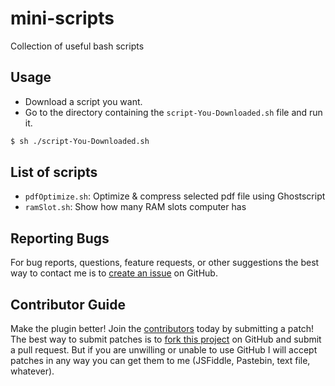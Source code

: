# mini-scripts
Collection of useful bash scripts

## Usage
* Download a script you want.
* Go to the directory containing the `script-You-Downloaded.sh` file and run it.
```bash
$ sh ./script-You-Downloaded.sh
```

## List of scripts
* `pdfOptimize.sh`: Optimize & compress selected pdf file using Ghostscript
* `ramSlot.sh`: Show how many RAM slots computer has

## Reporting Bugs
For bug reports, questions, feature requests, or other suggestions the best way to contact me is to [create an issue][newissue] on GitHub.

[newissue]: https://github.com/pemre/mini-scripts/issues/new

## Contributor Guide
Make the plugin better! Join the [contributors] today by submitting a patch! The best way to submit patches is to [fork this project][fork] on GitHub and submit a pull request. But if you are unwilling or unable to use GitHub I will accept patches in any way you can get them to me (JSFiddle, Pastebin, text file, whatever).

[contributors]: https://github.com/pemre/mini-scripts/graphs/contributors
[fork]: https://github.com/pemre/mini-scripts/fork
